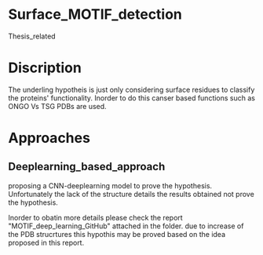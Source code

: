 # Surface_MOTIF_detection
Thesis_related

# Discription
The underling hypotheis is just only considering surface residues to classify the proteins' functionality.
Inorder to do this canser based functions such as ONGO Vs TSG PDBs are used.

# Approaches
 ## Deeplearning_based_approach ## 
  proposing a CNN-deeplearning model to prove the hypothesis.
  Unfortunately the lack of the structure details the results obtained not prove the hypothesis.

  Inorder to obatin more details please check the report "MOTIF_deep_learning_GitHub" attached in the folder.
  due to increase of the PDB strucrtures this hypothis may be proved based on the idea proposed in this report.
